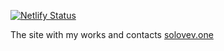 [![Netlify Status](https://api.netlify.com/api/v1/badges/d56d76c8-b708-4370-8c59-37d14b6a0c94/deploy-status)](https://app.netlify.com/sites/solovev/deploys)

The site with my works and contacts [solovev.one](https://solovev.one/)
